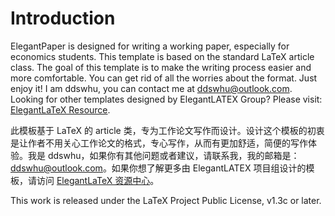 <!-- Author: ddswhu -->
<!-- Email: ddswhu@outlook.com -->
<!-- Homepage: https://ddswhu.me/ -->

# Introduction

ElegantPaper is designed for writing a working paper, especially for economics students. This template is based on the standard LaTeX article class. The goal of this template is to make the writing process easier and more comfortable. You can get rid of all the worries about the format. Just enjoy it! I am ddswhu, you can contact me at ddswhu@outlook.com.  Looking for
other templates designed by ElegantLATEX Group? Please visit: [ElegantLaTeX Resource](https://ddswhu.me/resource/).


此模板基于 LaTeX 的 article 类，专为工作论文写作而设计。设计这个模板的初衷是让作者不用关心工作论文的格式，专心写作，从而有更加舒适，简便的写作体验。我是 ddswhu，如果你有其他问题或者建议，请联系我，我的邮箱是：ddswhu@outlook.com。如果你想了解更多由 ElegantLATEX 项目组设计的模板，请访问 [ElegantLaTeX 资源中心](https://ddswhu.me/resource/)。

This work is released under the LaTeX Project Public License, v1.3c or later. 
